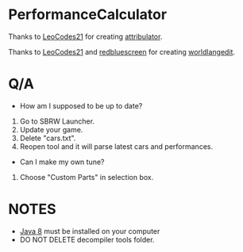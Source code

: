 # PerformanceCalculator
Thanks to [LeoCodes21](https://github.com/LeoCodes21) for creating [attribulator](https://github.com/NFSTools/Attribulator).

Thanks to [LeoCodes21](https://github.com/LeoCodes21) and [redbluescreen](https://github.com/redbluescreen) for creating [worldlangedit](https://github.com/WorldUnitedNFS/worldlangedit).

# Q/A
* How am I supposed to be up to date?
1. Go to SBRW Launcher. 
2. Update your game.
3. Delete "cars.txt". 
4. Reopen tool and it will parse latest cars and performances.

* Can I make my own tune?
1. Choose "Custom Parts" in selection box.

# NOTES
* [Java 8](https://www.java.com/en/download) must be installed on your computer
* DO NOT DELETE decompiler tools folder.
